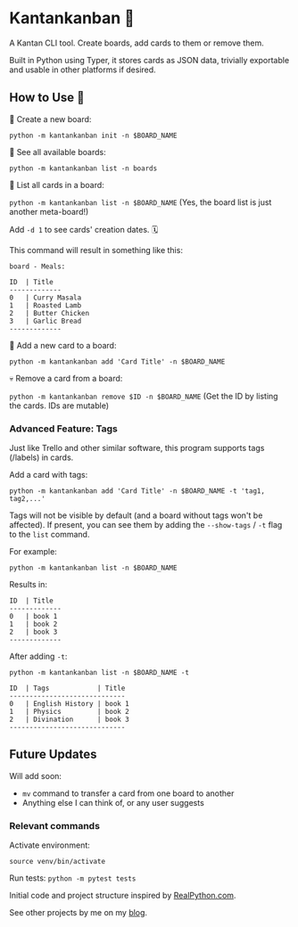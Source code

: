 # Kantankanban 📌

A Kantan CLI tool. Create boards, add cards to them or remove them. 

Built in Python using Typer, it stores cards as JSON data, trivially exportable and usable in other platforms if desired.

## How to Use 🚀

🌱 Create a new board:

`python -m kantankanban init -n $BOARD_NAME`

🔎 See all available boards:

`python -m kantankanban list -n boards`

📓 List all cards in a board:

`python -m kantankanban list -n $BOARD_NAME` (Yes, the board list is just another meta-board!)

Add `-d 1` to see cards' creation dates. 🗓

This command will result in something like this:

```
board - Meals:

ID  | Title  
-------------
0   | Curry Masala
1   | Roasted Lamb
2   | Butter Chicken 
3   | Garlic Bread
-------------
```


🌷 Add a new card to a board:

`python -m kantankanban add 'Card Title' -n $BOARD_NAME`

💀 Remove a card from a board:

`python -m kantankanban remove $ID -n $BOARD_NAME` (Get the ID by listing the cards. IDs are mutable)

### Advanced Feature: Tags

Just like Trello and other similar software, this program supports tags (/labels) in cards.

Add a card with tags:

`python -m kantankanban add 'Card Title' -n $BOARD_NAME -t 'tag1, tag2,...'`

Tags will not be visible by default (and a board without tags won't be affected). If present, you can see them by adding the `--show-tags` / `-t` flag to the `list` command.

For example:

`python -m kantankanban list -n $BOARD_NAME`

Results in:

```
ID  | Title  
-------------
0   | book 1
1   | book 2
2   | book 3
-------------
```

After adding `-t`:

`python -m kantankanban list -n $BOARD_NAME -t`

```
ID  | Tags            | Title  
-----------------------------
0   | English History | book 1
1   | Physics         | book 2
2   | Divination      | book 3
-----------------------------
```


## Future Updates

Will add soon:
- `mv` command to transfer a card from one board to another
- Anything else I can think of, or any user suggests

### Relevant commands

Activate environment: 

`source venv/bin/activate`

Run tests:
`python -m pytest tests`

Initial code and project structure inspired by [RealPython.com](https://realpython.com/python-typer-cli/).

See other projects by me on my [blog](https://strikingloo.github.io/blog/).
